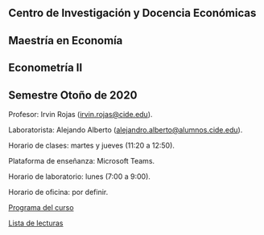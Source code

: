 ## Centro de Investigación y Docencia Económicas
## Maestría en Economía
## Econometría II
## Semestre Otoño de 2020

Profesor: Irvin Rojas (irvin.rojas@cide.edu).

Laboratorista: Alejando Alberto (alejandro.alberto@alumnos.cide.edu).

Horario de clases: martes y jueves (11:20 a 12:50).

Plataforma de enseñanza: Microsoft Teams.

Horario de laboratorio: lunes (7:00 a 9:00).

Horario de oficina: por definir.

[Programa del curso](https://github.com/rojasirvin/ECNII/blob/master/programa.md)

[Lista de lecturas](https://github.com/rojasirvin/ECNII/blob/master/lecturas.md)
